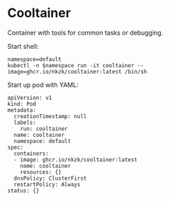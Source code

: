 # Cooltainer

Container with tools for common tasks or debugging.


Start shell:

```
namespace=default
kubectl -n $namespace run -it cooltainer --image=ghcr.io/nkzk/cooltainer:latest /bin/sh
```

Start up pod with YAML:

```
apiVersion: v1
kind: Pod
metadata:
  creationTimestamp: null
  labels:
    run: cooltainer
  name: cooltainer
  namespace: default
spec:
  containers:
  - image: ghcr.io/nkzk/cooltainer:latest
    name: cooltainer
    resources: {}
  dnsPolicy: ClusterFirst
  restartPolicy: Always
status: {}
```